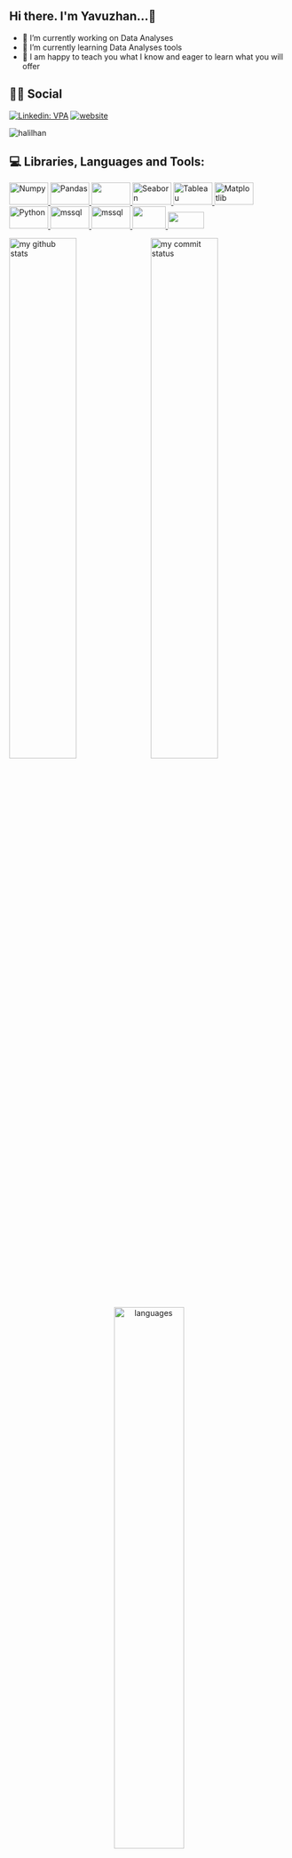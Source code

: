 
## Hi there. I'm Yavuzhan...:wave:

- :telescope: I’m currently working on Data Analyses
- :seedling: I’m currently learning Data Analyses tools
- :speech_balloon: I am happy to teach you what I know and eager to learn what you will offer
## :man::woman: Social

[![Linkedin: VPA](https://img.shields.io/badge/linkedin-%230077B5.svg?&style=for-the-badge&logo=linkedin&logoColor=white)](https://www.linkedin.com/in/hymekeci/)
[![website](https://img.shields.io/badge/gmail-f1f2f6.svg?&style=for-the-badge&logo=gmail&logoColor=red)](mailto:h.y.mekeci@gmail.com)
<p align="left"> <img src="https://komarev.com/ghpvc/?username=halilhan" alt="halilhan" /> </p>

## :computer: Libraries, Languages and Tools:

<a href="#" target="_blank"> <img src="https://numpy.org/doc/stable/_static/numpylogo.svg" alt="Numpy" width="70" height="40"/> </a>
<a href="#" target="_blank"> <img src="https://upload.wikimedia.org/wikipedia/commons/thumb/e/ed/Pandas_logo.svg/2560px-Pandas_logo.svg.png" alt="Pandas" width="70" height="40"/> </a>
<a href="#" target="_blank"> <img src="https://bids.berkeley.edu/sites/default/files/styles/250x140/public/projects/scipy_logo_450x254.png?itok=iYqgsiQs" width="70" height="40"/> </a>
<a href="#" target="_blank"> <img src="https://seaborn.pydata.org/_static/logo-wide-lightbg.svg" alt="Seaborn" width="70" height="40"/> </a>
<a href="#" target="_blank"> <img src="https://static.wixstatic.com/media/e16c6a_3ad31c0baa1d45e88d15b1f9ed24b576~mv2.png/v1/fit/w_400%2Ch_232%2Cal_c/file.png" alt="Tableau" width="70" height="40"/> </a>
<a href="#" target="_blank"> <img src="https://matplotlib.org/stable/_static/logo2_compressed.svg" alt="Matplotlib" width="70" height="40"/> </a>
<a href="#" target="_blank"> <img src="https://vistapointe.net/images/python-wallpaper-3.jpg" alt="Python" width="70" height="40"/> </a>
<a href="https://www.microsoft.com/en-us/sql-server" target="_blank"> <img src="https://www.svgrepo.com/show/303229/microsoft-sql-server-logo.svg" alt="mssql"  width="70" height="40"/>
<a href="#" target="_blank"> <img src="https://www.vectorlogo.zone/logos/plot_ly/plot_ly-official.svg" alt="mssql" width="70" height="40"/>
<a href="#" target="_blank"> <img src="https://aptgadget.com/wp-content/uploads/2018/10/jira-alternatives-1024x501.png" width="60" height="40"/> </a>
<a href="#" target="_blank"> <img src="https://upload.wikimedia.org/wikipedia/commons/thumb/b/b9/Slack_Technologies_Logo.svg/1280px-Slack_Technologies_Logo.svg.png" width="65" height="30"/> </a>

<p align="left">
<img src="https://github-readme-stats.vercel.app/api?username=halilhan&theme=white-black" alt="my github stats" width="49%"/>&nbsp;
<img src="https://github-readme-streak-stats.herokuapp.com/?user=halilhan&theme=white-black" alt="my commit status" width="49%" /> </p>
<p align="center"> <img src="https://github-readme-stats.vercel.app/api/top-langs/?username=halilhan&theme=white-black&layout=compact" alt="languages" width="50%" > </p>

